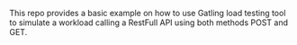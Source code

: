 This repo provides a basic example on how to use Gatling load testing tool to simulate a workload calling a RestFull API using both methods POST and GET.
